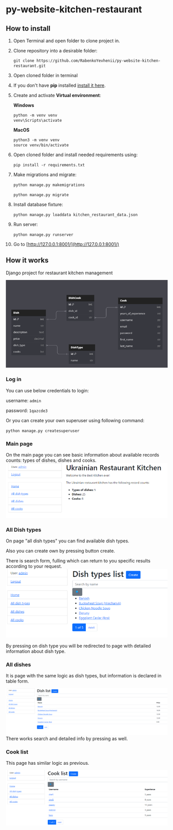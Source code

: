 # py-website-kitchen-restaurant 
## How to install

1) Open Terminal and open folder to clone project in.

2) Clone repository into a desirable folder:

    ```
    git clone https://github.com/RabenkoYevhenii/py-website-kitchen-restaurant.git
    ```

3) Open cloned folder in terminal

4) If you don't have **pip** installed  [install it here](https://pip.pypa.io/en/stable/installation/#).

5) Create and activate **Virtual environment**:
   
   **Windows**
   ```
   python -m venv venv
   venv\Scripts\activate
   ```
   
   **MacOS**
   ```
   python3 -m venv venv
   source venv/bin/activate
   ```
   
6) Open cloned folder and install needed requirements using:


    `pip install -r requirements.txt`


7) Make migrations and migrate:

   `python manage.py makemigrations`

   `python manage.py migrate`


8) Install database fixture:

   `python manage.py loaddata kitchen_restaurant_data.json`

9) Run server:

   `python manage.py runserver`


10) Go to [http://127.0.0.1:8001/](http://127.0.0.1:8001/)

## How it works
Django project for restaurant kitchen management

![img_1.png](images/diagram.png)
### Log in
You can use below credentials to login:

username: `admin`

password: `1qazcde3`

Or you can create your own superuser using following command:

`python manage.py createsuperuser`

### Main page
On the main page you can see basic information about available records counts:
types of dishes, dishes and cooks.
![img.png](images/home_page.png)

### All Dish types

On page "all dish types" you can find available dish types.

Also you can create own by pressing button create.

There is search form, fulling which can return to you specific results according to your request.
![img_2.png](images/dish_types.png)

By pressing on dish type you will be redirected to page with detailed information about dish type.

### All dishes

It is page with the same logic as dish types, but information is declared in table form. 

![img_3.png](images/dish_list.png)
There works search and detailed info by pressing as well.

### Cook list
This page has similar logic as previous.

![img_4.png](images/cook_page.png)


